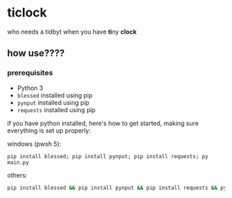 # ticlock

 who needs a tidbyt when you have **ti**ny **clock**

## how use????

### prerequisites

* Python 3
* `blessed` installed using pip
* `pynput` installed using pip
* `requests` installed using pip

if you have python installed, here's how to get started, making sure everything is set up properly:

windows (pwsh 5):

```pwsh
pip install blessed; pip install pynput; pip install requests; py main.py
```

others:

```sh
pip install blessed && pip install pynput && pip install requests && python3 main.py
```
